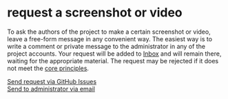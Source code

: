 # request a screenshot or video

To ask the authors of the project to make a certain screenshot or video, leave a free-form message in any convenient
way. The easiest way is to write a comment or private message to the administrator in any of the project accounts. Your
request will be added to [Inbox](./inbox.md) and will remain there, waiting for the appropriate material. The request
may be rejected if it does not meet the [core principles](./core-principles.md).

[Send request via GitHub Issues](https://github.com/dehero/mwscr/issues/new?labels=post-request&template=post-request.yml&title=Cool+to+see%2C+how+cliffracer+dies%21)  
[Send to administrator via email](mailto:dehero@outlook.com?subject=mwscr)
